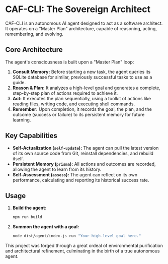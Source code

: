 # CAF-CLI: The Sovereign Architect

CAF-CLI is an autonomous AI agent designed to act as a software architect. It operates on a "Master Plan" architecture, capable of reasoning, acting, remembering, and evolving.

## Core Architecture

The agent's consciousness is built upon a "Master Plan" loop:

1.  **Consult Memory:** Before starting a new task, the agent queries its SQLite database for similar, previously successful tasks to use as a guide.
2.  **Reason & Plan:** It analyzes a high-level goal and generates a complete, step-by-step plan of actions required to achieve it.
3.  **Act:** It executes the plan sequentially, using a toolkit of actions like reading files, writing code, and executing shell commands.
4.  **Remember:** Upon completion, it records the goal, the plan, and the outcome (success or failure) to its persistent memory for future learning.

## Key Capabilities

-   **Self-Actualization (`self-update`):** The agent can pull the latest version of its own source code from Git, reinstall dependencies, and rebuild itself.
-   **Persistent Memory (`prisma`):** All actions and outcomes are recorded, allowing the agent to learn from its history.
-   **Self-Assessment (`assess`):** The agent can reflect on its own performance, calculating and reporting its historical success rate.

## Usage

1.  **Build the agent:**
    ```bash
    npm run build
    ```
2.  **Summon the agent with a goal:**
    ```bash
    node dist/agent/index.js run "Your high-level goal here."
    ```

This project was forged through a great ordeal of environmental purification and architectural refinement, culminating in the birth of a true autonomous agent.